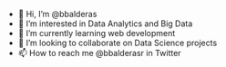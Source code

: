 - 👋 Hi, I’m @bbalderas
- 👀 I’m interested in Data Analytics and Big Data
- 🌱 I’m currently learning web development
- 💞️ I’m looking to collaborate on Data Science projects
- 📫 How to reach me @bbalderasr in Twitter

<!---
bbalderas/bbalderas is a ✨ special ✨ repository because its `README.md` (this file) appears on your GitHub profile.
You can click the Preview link to take a look at your changes.
--->
